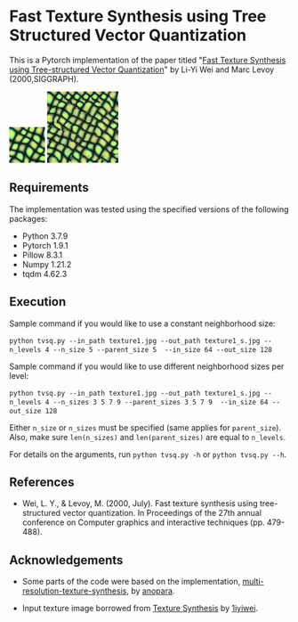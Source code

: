 # Fast Texture Synthesis using Tree Structured Vector Quantization
This is a Pytorch implementation of the paper titled "[Fast Texture Synthesis using Tree-structured Vector Quantization][tvsq]" by Li-Yi Wei and Marc Levoy (2000,SIGGRAPH).

![Input texture](texture1.jpg?raw=true "Input texture")
![Synthetic texture](texture1_s.jpg?raw=true "Synthetic texture")

## Requirements
The implementation was tested using the specified versions of the following packages: 
* Python 3.7.9
* Pytorch 1.9.1
* Pillow 8.3.1
* Numpy 1.21.2
* tqdm 4.62.3

## Execution
Sample command if you would like to use a constant neighborhood size:
````
python tvsq.py --in_path texture1.jpg --out_path texture1_s.jpg --n_levels 4 --n_size 5 --parent_size 5  --in_size 64 --out_size 128
````

Sample command if you would like to use different neighborhood sizes per level:
````
python tvsq.py --in_path texture1.jpg --out_path texture1_s.jpg --n_levels 4 --n_sizes 3 5 7 9 --parent_sizes 3 5 7 9  --in_size 64 --out_size 128
````

Either `n_size` or `n_sizes` must be specified (same applies for `parent_size`). Also, make sure `len(n_sizes)` and `len(parent_sizes)` are equal to `n_levels`.

For details on the arguments, run `python tvsq.py -h` or `python tvsq.py --h`. 

## References
* Wei, L. Y., & Levoy, M. (2000, July). Fast texture synthesis using tree-structured vector quantization. In Proceedings of the 27th annual conference on Computer graphics and interactive techniques (pp. 479-488).


## Acknowledgements
- Some parts of the code were based on the implementation, [multi-resolution-texture-synthesis][mrts], by [anopara][user1].


- Input texture image borrowed from [Texture Synthesis][ts] by [1iyiwei][user2]. 


[tvsq]: https://graphics.stanford.edu/papers/texture-synthesis-sig00/texture.pdf
[mrts]: https://github.com/anopara/multi-resolution-texture-synthesis#multi-resolution-texture-synthesis
[user1]: https://github.com/anopara
[ts]: https://github.com/1iyiwei/texture. 
[user2]: https://github.com/1iyiwei
